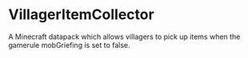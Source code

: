 # VillagerItemCollector
A Minecraft datapack which allows villagers to pick up items when the gamerule mobGriefing is set to false.
